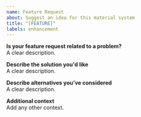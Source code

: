 ```yaml
---
name: Feature Request
about: Suggest an idea for this material system
title: "[FEATURE]"
labels: enhancement
---
```


**Is your feature request related to a problem?**  
A clear description.

**Describe the solution you'd like**  
A clear description.

**Describe alternatives you've considered**  
A clear description.

**Additional context**  
Add any other context.
